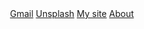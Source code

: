   <link rel="preconnect" href="https://fonts.googleapis.com"><link rel="preconnect" href="https://fonts.gstatic.com" crossorigin><link href=link"https://fonts.googleapis.com/css2?family=Noto+Sans:ital,wght@0,400;0,500;0,700;0,900;1,400;1,500;1,700;1,900&display=swap" rel="stylesheet"><link rel="stylesheet" href="./style.css">

</head>
<body>
<!-- partial:index.partial.html -->

  <div id="main-wrapper" class="fancy-scrollbar">
    <div id="main">
      <div id="content">
        <div id="links-container"  style="padding-left: 30%; padding-right: 30%;">
          <a href="https://gmail.com">Gmail</a>
          <a href="https://unsplash.com">Unsplash</a>
          <a href="http://www.devrahul.in">My site</a>
          <a href="https://beacons.ai/developerrahul">About</a>
        </div>
      <div class="mycontainer" style="padding-left: 30%; padding-right: 30%; padding-top: 1%;">
        <div id="header-container">
          <div class='parent'>
            <div class='child'><main>
              <div class="atom">
                  <div class="electron"></div>
